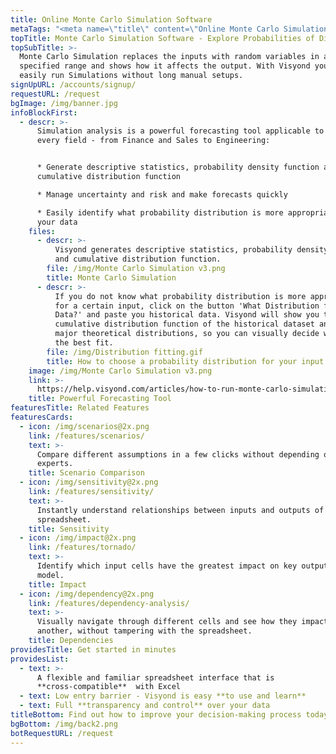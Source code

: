 ```yaml
---
title: Online Monte Carlo Simulation Software
metaTags: "<meta name=\"title\" content=\"Online Monte Carlo Simulation Software\">\r\n\r\n<meta name=\"description\" content=\"Run Monte Carlo Simulations driven by spreadsheet data online, manage risks & uncertainty and explore probabilities of different outcomes with Visyond’s Monte Carlo Simulation software.\">\r\n\r\n<meta name=\"keywords\" content=”monte carlo simulation software, online monte carlo simulation tool\">"
topTitle: Monte Carlo Simulation Software - Explore Probabilities of Different Outcomes
topSubTitle: >-
  Monte Carlo Simulation replaces the inputs with random variables in a
  specified range and shows how it affects the output. With Visyond you can
  easily run Simulations without long manual setups.
signUpURL: /accounts/signup/
requestURL: /request
bgImage: /img/banner.jpg
infoBlockFirst:
  - descr: >-
      Simulation analysis is a powerful forecasting tool applicable to almost
      every field - from Finance and Sales to Engineering:


      * Generate descriptive statistics, probability density function and
      cumulative distribution function

      * Manage uncertainty and risk and make forecasts quickly

      * Easily identify what probability distribution is more appropriate for
      your data
    files:
      - descr: >-
          Visyond generates descriptive statistics, probability density function
          and cumulative distribution function.
        file: /img/Monte Carlo Simulation v3.png
        title: Monte Carlo Simulation
      - descr: >-
          If you do not know what probability distribution is more appropriate
          for a certain input, click on the button 'What Distribution for my
          Data?' and paste you historical data. Visyond will show you the
          cumulative distribution function of the historical dataset and the
          major theoretical distributions, so you can visually decide what is
          the best fit.
        file: /img/Distribution fitting.gif
        title: How to choose a probability distribution for your input cells
    image: /img/Monte Carlo Simulation v3.png
    link: >-
      https://help.visyond.com/articles/how-to-run-monte-carlo-simulations-in-visyond/
    title: Powerful Forecasting Tool
featuresTitle: Related Features
featuresCards:
  - icon: /img/scenarios@2x.png
    link: /features/scenarios/
    text: >-
      Compare different assumptions in a few clicks without depending on
      experts.
    title: Scenario Comparison
  - icon: /img/sensitivity@2x.png
    link: /features/sensitivity/
    text: >-
      Instantly understand relationships between inputs and outputs of your
      spreadsheet.
    title: Sensitivity
  - icon: /img/impact@2x.png
    link: /features/tornado/
    text: >-
      Identify which input cells have the greatest impact on key outputs of your
      model.
    title: Impact
  - icon: /img/dependency@2x.png
    link: /features/dependency-analysis/
    text: >-
      Visually navigate through different cells and see how they impact one
      another, without tampering with the spreadsheet.
    title: Dependencies
providesTitle: Get started in minutes
providesList:
  - text: >-
      A flexible and familiar spreadsheet interface that is
      **cross-compatible**  with Excel
  - text: Low entry barrier - Visyond is easy **to use and learn**
  - text: Full **transparency and control** over your data
titleBottom: Find out how to improve your decision-making process today
bgBottom: /img/back2.png
botRequestURL: /request
---
```


